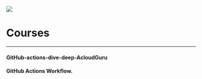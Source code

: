 ![](https://github.com/rmc3408/github-actions/workflows/develop.yaml/badge.svg?branch=main)

# Courses
<hr/>

#### GitHub-actions-dive-deep-AcloudGuru

#### GitHub Actions Workflow. 
